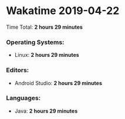 # Wakatime 2019-04-22

Time Total: **2 hours 29 minutes**

### Operating Systems:
- Linux: **2 hours 29 minutes** 

### Editors:
- Android Studio: **2 hours 29 minutes** 

### Languages:
- Java: **2 hours 29 minutes** 

